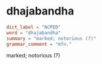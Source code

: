 # dhajabandha

``` toml
dict_label = "NCPED"
word = "dhajabandha"
summary = "marked; notorious (?)"
grammar_comment = "mfn."
```

marked; notorious (?)

